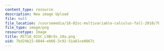 ```yaml
---
content_type: resource
description: New image Upload
file: null
file_location: /coursemedia/18-02sc-multivariable-calculus-fall-2010/7bd24b228844eb663c9251a81ce0667c_MIT18_02SC_L9Brds_18a.png
file_type: image/png
resourcetype: Image
title: MIT18_02SC_L9Brds_18a.png
uid: 7bd24b22-8844-eb66-3c92-51a81ce0667c
---
```

